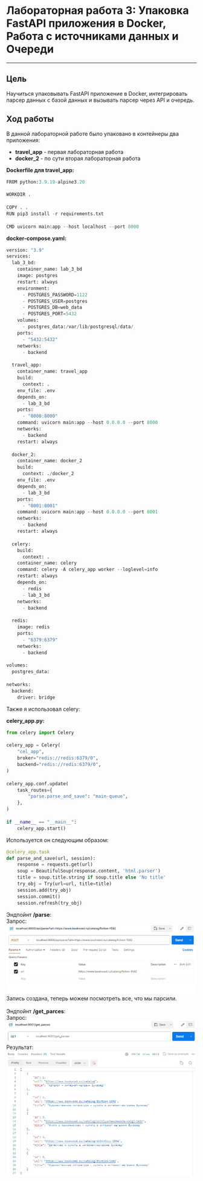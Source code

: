 # Лабораторная работа 3: Упаковка FastAPI приложения в Docker, Работа с источниками данных и Очереди

---

## Цель

Научиться упаковывать FastAPI приложение в Docker,
интегрировать парсер данных с базой данных и вызывать парсер через API и очередь.

## Ход работы

В данной лабораторной работе было упаковано в контейнеры два приложения:<br>

- **travel_app** - первая лабораторная работа
- **docker_2** - по сути вторая лабораторная работа

**Dockerfile для travel_app:**

```python
FROM python:3.9.19-alpine3.20

WORKDIR .

COPY . .
RUN pip3 install -r requirements.txt

CMD uvicorn main:app --host localhost --port 8000
```

**docker-compose.yaml:**

```python
version: "3.9"
services:
  lab_3_bd:
    container_name: lab_3_bd
    image: postgres
    restart: always
    environment:
      - POSTGRES_PASSWORD=1122
      - POSTGRES_USER=postgres
      - POSTGRES_DB=web_data
      - POSTGRES_PORT=5432
    volumes:
      - postgres_data:/var/lib/postgresql/data/
    ports:
      - "5432:5432"
    networks:
      - backend

  travel_app:
    container_name: travel_app
    build:
      context: .
    env_file: .env
    depends_on:
      - lab_3_bd
    ports:
      - "8000:8000"
    command: uvicorn main:app --host 0.0.0.0 --port 8000
    networks:
      - backend
    restart: always

  docker_2:
    container_name: docker_2
    build:
      context: ./docker_2
    env_file: .env
    depends_on:
      - lab_3_bd
    ports:
      - "8001:8001"
    command: uvicorn main:app --host 0.0.0.0 --port 8001
    networks:
      - backend
    restart: always

  celery:
    build:
      context: .
    container_name: celery
    command: celery -A celery_app worker --loglevel=info
    restart: always
    depends_on:
      - redis
      - lab_3_bd
    networks:
      - backend

  redis:
    image: redis
    ports:
      - "6379:6379"
    networks:
      - backend

volumes:
  postgres_data:

networks:
  backend:
    driver: bridge
```

Также я использовал celery:<br>

**celery_app.py:**

```python
from celery import Celery

celery_app = Celery(
    "cel_app",
    broker="redis://redis:6379/0",
    backend="redis://redis:6379/0",
)

celery_app.conf.update(
    task_routes={
        "parse.parse_and_save": "main-queue",
    },
)

if __name__ == "__main__":
    celery_app.start()
```

Используется он следующим образом:

```python
@celery_app.task
def parse_and_save(url, session):
    response = requests.get(url)
    soup = BeautifulSoup(response.content, 'html.parser')
    title = soup.title.string if soup.title else 'No title'
    try_obj = Try(url=url, title=title)
    session.add(try_obj)
    session.commit()
    session.refresh(try_obj)
```

Эндпойнт **/parse**:<br>
Запрос:
![alt text](image-6.png)
Запись создана, теперь можем посмотреть все, что мы парсили.<br><br>
Эндпойнт **/get_parces**:<br>
Запрос:
![alt text](image-7.png)
Результат:
![alt text](image-8.png)
